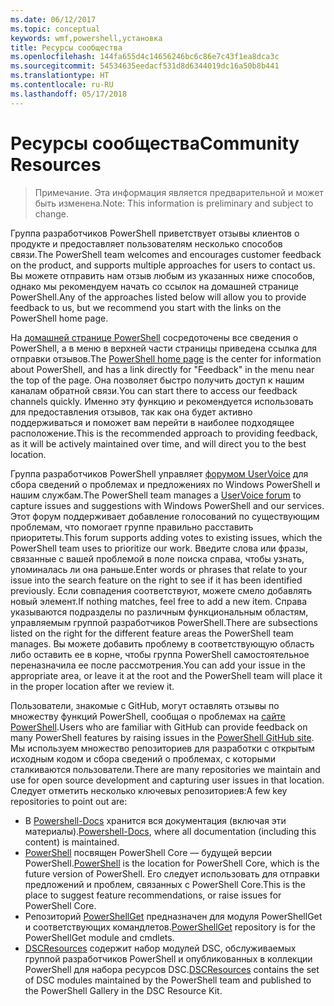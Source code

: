 ```yaml
---
ms.date: 06/12/2017
ms.topic: conceptual
keywords: wmf,powershell,установка
title: Ресурсы сообщества
ms.openlocfilehash: 144fa655d4c14656246bc6c86e7c43f1ea8dca3c
ms.sourcegitcommit: 54534635eedacf531d8d6344019dc16a50b8b441
ms.translationtype: HT
ms.contentlocale: ru-RU
ms.lasthandoff: 05/17/2018
---
```

# <a name="community-resources"></a><span data-ttu-id="c4777-103">Ресурсы сообщества</span><span class="sxs-lookup"><span data-stu-id="c4777-103">Community Resources</span></span> #
> <span data-ttu-id="c4777-104">Примечание. Эта информация является предварительной и может быть изменена.</span><span class="sxs-lookup"><span data-stu-id="c4777-104">Note: This information is preliminary and subject to change.</span></span>

<span data-ttu-id="c4777-105">Группа разработчиков PowerShell приветствует отзывы клиентов о продукте и предоставляет пользователям несколько способов связи.</span><span class="sxs-lookup"><span data-stu-id="c4777-105">The PowerShell team welcomes and encourages customer feedback on the product, and supports multiple approaches for users to contact us.</span></span>
<span data-ttu-id="c4777-106">Вы можете отправить нам отзыв любым из указанных ниже способов, однако мы рекомендуем начать со ссылок на домашней странице PowerShell.</span><span class="sxs-lookup"><span data-stu-id="c4777-106">Any of the approaches listed below will allow you to provide feedback to us, but we recommend you start with the links on the PowerShell home page.</span></span>

<span data-ttu-id="c4777-107">На [домашней странице PowerShell](https://microsoft.com/powershell) сосредоточены все сведения о PowerShell, а в меню в верхней части страницы приведена ссылка для отправки отзывов.</span><span class="sxs-lookup"><span data-stu-id="c4777-107">The [PowerShell home page](https://microsoft.com/powershell) is the center for information about PowerShell, and has a link directly for "Feedback" in the menu near the top of the page.</span></span>
<span data-ttu-id="c4777-108">Она позволяет быстро получить доступ к нашим каналам обратной связи.</span><span class="sxs-lookup"><span data-stu-id="c4777-108">You can start there to access our feedback channels quickly.</span></span>
<span data-ttu-id="c4777-109">Именно эту функцию и рекомендуется использовать для предоставления отзывов, так как она будет активно поддерживаться и поможет вам перейти в наиболее подходящее расположение.</span><span class="sxs-lookup"><span data-stu-id="c4777-109">This is the recommended approach to providing feedback, as it will be actively maintained over time, and will direct you to the best location.</span></span>

<span data-ttu-id="c4777-110">Группа разработчиков PowerShell управляет [форумом UserVoice](https://windowsserver.uservoice.com/forums/301869-powershell/) для сбора сведений о проблемах и предложениях по Windows PowerShell и нашим службам.</span><span class="sxs-lookup"><span data-stu-id="c4777-110">The PowerShell team manages a [UserVoice forum](https://windowsserver.uservoice.com/forums/301869-powershell/) to capture issues and suggestions with Windows PowerShell and our services.</span></span>
<span data-ttu-id="c4777-111">Этот форум поддерживает добавление голосований по существующим проблемам, что помогает группе правильно расставить приоритеты.</span><span class="sxs-lookup"><span data-stu-id="c4777-111">This forum supports adding votes to existing issues, which the PowerShell team uses to prioritize our work.</span></span>
<span data-ttu-id="c4777-112">Введите слова или фразы, связанные с вашей проблемой в поле поиска справа, чтобы узнать, упоминалась ли она раньше.</span><span class="sxs-lookup"><span data-stu-id="c4777-112">Enter words or phrases that relate to your issue into the search feature on the right to see if it has been identified previously.</span></span>
<span data-ttu-id="c4777-113">Если совпадения соответствуют, можете смело добавлять новый элемент.</span><span class="sxs-lookup"><span data-stu-id="c4777-113">If nothing matches, feel free to add a new item.</span></span>
<span data-ttu-id="c4777-114">Справа указываются подразделы по различным функциональным областям, управляемым группой разработчиков PowerShell.</span><span class="sxs-lookup"><span data-stu-id="c4777-114">There are subsections listed on the right for the different feature areas the PowerShell team manages.</span></span>
<span data-ttu-id="c4777-115">Вы можете добавить проблему в соответствующую область либо оставить ее в корне, чтобы группа PowerShell самостоятельное переназначила ее после рассмотрения.</span><span class="sxs-lookup"><span data-stu-id="c4777-115">You can add your issue in the appropriate area, or leave it at the root and the PowerShell team will place it in the proper location after we review it.</span></span>

<span data-ttu-id="c4777-116">Пользователи, знакомые с GitHub, могут оставлять отзывы по множеству функций PowerShell, сообщая о проблемах на [сайте PowerShell](https://github.com/powershell).</span><span class="sxs-lookup"><span data-stu-id="c4777-116">Users who are familiar with GitHub can provide feedback on many PowerShell features by raising issues in the [PowerShell GitHub site](https://github.com/powershell).</span></span>
<span data-ttu-id="c4777-117">Мы используем множество репозиториев для разработки с открытым исходным кодом и сбора сведений о проблемах, с которыми сталкиваются пользователи.</span><span class="sxs-lookup"><span data-stu-id="c4777-117">There are many repositories we maintain and use for open source development and capturing user issues in that location.</span></span>
<span data-ttu-id="c4777-118">Следует отметить несколько ключевых репозиториев:</span><span class="sxs-lookup"><span data-stu-id="c4777-118">A few key repositories to point out are:</span></span>

* <span data-ttu-id="c4777-119">В [Powershell-Docs](https://github.com/PowerShell/powershell-docs) хранится вся документация (включая эти материалы).</span><span class="sxs-lookup"><span data-stu-id="c4777-119">[Powershell-Docs](https://github.com/PowerShell/powershell-docs), where all documentation (including this content) is maintained.</span></span>
* <span data-ttu-id="c4777-120">[PowerShell](https://github.com/PowerShell/powershell) посвящен PowerShell Core — будущей версии PowerShell.</span><span class="sxs-lookup"><span data-stu-id="c4777-120">[PowerShell](https://github.com/PowerShell/powershell) is the location for PowerShell Core, which is the future version of PowerShell.</span></span>
<span data-ttu-id="c4777-121">Его следует использовать для отправки предложений и проблем, связанных с PowerShell Core.</span><span class="sxs-lookup"><span data-stu-id="c4777-121">This is the place to suggest feature recommendations, or raise issues for PowerShell Core.</span></span>
* <span data-ttu-id="c4777-122">Репозиторий [PowerShellGet](https://github.com/PowerShell/powershellget) предназначен для модуля PowerShellGet и соответствующих командлетов.</span><span class="sxs-lookup"><span data-stu-id="c4777-122">[PowerShellGet](https://github.com/PowerShell/powershellget) repository is for the PowerShellGet module and cmdlets.</span></span>
* <span data-ttu-id="c4777-123">[DSCResources](https://github.com/PowerShell/DscResources) содержит набор модулей DSC, обслуживаемых группой разработчиков PowerShell и опубликованных в коллекции PowerShell для набора ресурсов DSC.</span><span class="sxs-lookup"><span data-stu-id="c4777-123">[DSCResources](https://github.com/PowerShell/DscResources) contains the set of DSC modules maintained by the PowerShell team and published to the PowerShell Gallery in the DSC Resource Kit.</span></span>
